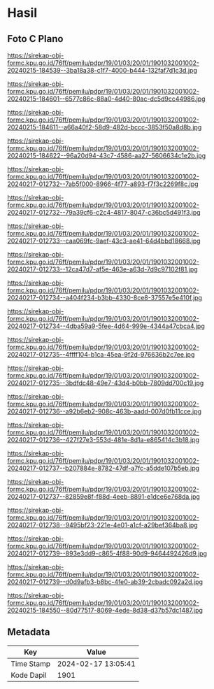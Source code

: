 # Hasil

## Foto C Plano

https://sirekap-obj-formc.kpu.go.id/76ff/pemilu/pdpr/19/01/03/20/01/1901032001002-20240215-184539--3ba18a38-c1f7-4000-b444-132faf7d1c3d.jpg

https://sirekap-obj-formc.kpu.go.id/76ff/pemilu/pdpr/19/01/03/20/01/1901032001002-20240215-184601--6577c86c-88a0-4d40-80ac-dc5d9cc44986.jpg

https://sirekap-obj-formc.kpu.go.id/76ff/pemilu/pdpr/19/01/03/20/01/1901032001002-20240215-184611--a66a40f2-58d9-482d-bccc-3853f50a8d8b.jpg

https://sirekap-obj-formc.kpu.go.id/76ff/pemilu/pdpr/19/01/03/20/01/1901032001002-20240215-184622--96a20d94-43c7-4586-aa27-5606634c1e2b.jpg

https://sirekap-obj-formc.kpu.go.id/76ff/pemilu/pdpr/19/01/03/20/01/1901032001002-20240217-012732--7ab5f000-8966-4f77-a893-f7f3c2269f8c.jpg

https://sirekap-obj-formc.kpu.go.id/76ff/pemilu/pdpr/19/01/03/20/01/1901032001002-20240217-012732--79a39cf6-c2c4-4817-8047-c36bc5d491f3.jpg

https://sirekap-obj-formc.kpu.go.id/76ff/pemilu/pdpr/19/01/03/20/01/1901032001002-20240217-012733--caa069fc-9aef-43c3-ae41-64d4bbd18668.jpg

https://sirekap-obj-formc.kpu.go.id/76ff/pemilu/pdpr/19/01/03/20/01/1901032001002-20240217-012733--12ca47d7-af5e-463e-a63d-7d9c97102f81.jpg

https://sirekap-obj-formc.kpu.go.id/76ff/pemilu/pdpr/19/01/03/20/01/1901032001002-20240217-012734--a404f234-b3bb-4330-8ce8-37557e5e410f.jpg

https://sirekap-obj-formc.kpu.go.id/76ff/pemilu/pdpr/19/01/03/20/01/1901032001002-20240217-012734--4dba59a9-5fee-4d64-999e-4344a47cbca4.jpg

https://sirekap-obj-formc.kpu.go.id/76ff/pemilu/pdpr/19/01/03/20/01/1901032001002-20240217-012735--4ffff104-b1ca-45ea-9f2d-976636b2c7ee.jpg

https://sirekap-obj-formc.kpu.go.id/76ff/pemilu/pdpr/19/01/03/20/01/1901032001002-20240217-012735--3bdfdc48-49e7-43d4-b0bb-7809dd700c19.jpg

https://sirekap-obj-formc.kpu.go.id/76ff/pemilu/pdpr/19/01/03/20/01/1901032001002-20240217-012736--a92b6eb2-908c-463b-aadd-007d0fb11cce.jpg

https://sirekap-obj-formc.kpu.go.id/76ff/pemilu/pdpr/19/01/03/20/01/1901032001002-20240217-012736--427f27e3-553d-481e-8d1a-e865414c3b18.jpg

https://sirekap-obj-formc.kpu.go.id/76ff/pemilu/pdpr/19/01/03/20/01/1901032001002-20240217-012737--b207884e-8782-47df-a7fc-a5dde107b5eb.jpg

https://sirekap-obj-formc.kpu.go.id/76ff/pemilu/pdpr/19/01/03/20/01/1901032001002-20240217-012737--82859e8f-f88d-4eeb-8891-e1dce6e768da.jpg

https://sirekap-obj-formc.kpu.go.id/76ff/pemilu/pdpr/19/01/03/20/01/1901032001002-20240217-012738--9495bf23-221e-4e01-a1cf-a29bef364ba8.jpg

https://sirekap-obj-formc.kpu.go.id/76ff/pemilu/pdpr/19/01/03/20/01/1901032001002-20240217-012739--893e3dd9-c865-4f88-90d9-9464492426d9.jpg

https://sirekap-obj-formc.kpu.go.id/76ff/pemilu/pdpr/19/01/03/20/01/1901032001002-20240217-012739--d0d9afb3-b8bc-4fe0-ab39-2cbadc092a2d.jpg

https://sirekap-obj-formc.kpu.go.id/76ff/pemilu/pdpr/19/01/03/20/01/1901032001002-20240215-184550--80d77517-8069-4ede-8d38-d37b57dc1487.jpg


## Metadata

| Key        | Value               |
| ---------- | ------------------- |
| Time Stamp | 2024-02-17 13:05:41 |
| Kode Dapil | 1901                |



